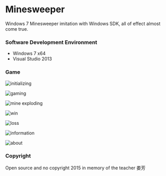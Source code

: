 # Minesweeper
Windows 7 Minesweeper imitation with Windows SDK, all of effect almost come true.

### Software Development Environment
* Windows 7 x64
* Visual Studio 2013

### Game 

![initializing](http://git.oschina.net/uploads/images/2016/0406/223108_9d64e5a5_578101.jpeg "initializing")

![gaming](http://git.oschina.net/uploads/images/2016/0406/223236_14fc65ca_578101.jpeg "gaming")

![mine exploding](http://git.oschina.net/uploads/images/2016/0406/223310_03965ed8_578101.jpeg "mine exploding")

![win](http://git.oschina.net/uploads/images/2016/0406/223338_63b4aa26_578101.jpeg "win")

![loss](http://git.oschina.net/uploads/images/2016/0406/223431_adfc7479_578101.jpeg "loss")

![information](http://git.oschina.net/uploads/images/2016/0406/223450_2e847cc7_578101.jpeg "information")

![about](http://git.oschina.net/uploads/images/2016/0406/223520_d1ada1bb_578101.jpeg "about")

### Copyright
Open source and no copyright 2015 in memory of the teacher 娄芳